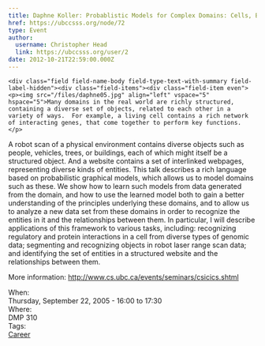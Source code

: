 ```yaml
---
title: Daphne Koller: Probablistic Models for Complex Domains: Cells, Bodies and Webpages 
href: https://ubccsss.org/node/72
type: Event
author:
  username: Christopher Head
  link: https://ubccsss.org/user/2
date: 2012-10-21T22:59:00.000Z
---
```



    <div class="field field-name-body field-type-text-with-summary field-label-hidden"><div class="field-items"><div class="field-item even"><p><img src="/files/daphne05.jpg" align="left" vspace="5" hspace="5">Many domains in the real world are richly structured, containing a diverse set of objects, related to each other in a variety of ways.  For example, a living cell contains a rich network of interacting genes, that come together to perform key functions. </p>
<p>A robot scan of a physical environment contains diverse objects such as people, vehicles, trees, or buildings, each of which might itself be a structured object. And a website contains a set of interlinked webpages, representing diverse kinds of entities.  This talk describes a rich language based on probabilistic graphical models, which allows us to model domains such as these.  We show how to learn such models from data generated from the domain, and how to use the learned model both to gain a better understanding of the principles underlying these domains, and to allow us to analyze a new data set from these domains in order to recognize the entities in it and the relationships between them.  In particular, I will describe applications of this framework to various tasks, including: recognizing regulatory and protein interactions in a cell from diverse types of genomic data; segmenting and recognizing objects in robot laser range scan data; and identifying the set of entities in a structured website and the relationships between them. </p>
<p>More information: <a href="http://www.cs.ubc.ca/events/seminars/csicics.shtml">http://www.cs.ubc.ca/events/seminars/csicics.shtml</a></p>
<!--break--></div></div></div><div class="field field-name-field-dates field-type-datetime field-label-above"><div class="field-label">When:&#xA0;</div><div class="field-items"><div class="field-item even"><span class="date-display-single">Thursday, September 22, 2005 - <span class="date-display-range"><span class="date-display-start">16:00</span> to <span class="date-display-end">17:30</span></span></span></div></div></div><div class="field field-name-field-location field-type-text field-label-above"><div class="field-label">Where:&#xA0;</div><div class="field-items"><div class="field-item even">DMP 310</div></div></div>    <footer>
    <div class="field field-name-field-tags field-type-taxonomy-term-reference field-label-above"><div class="field-label">Tags:&#xA0;</div><div class="field-items"><div class="field-item even"><a href="/career">Career</a></div></div></div>      </footer>
    